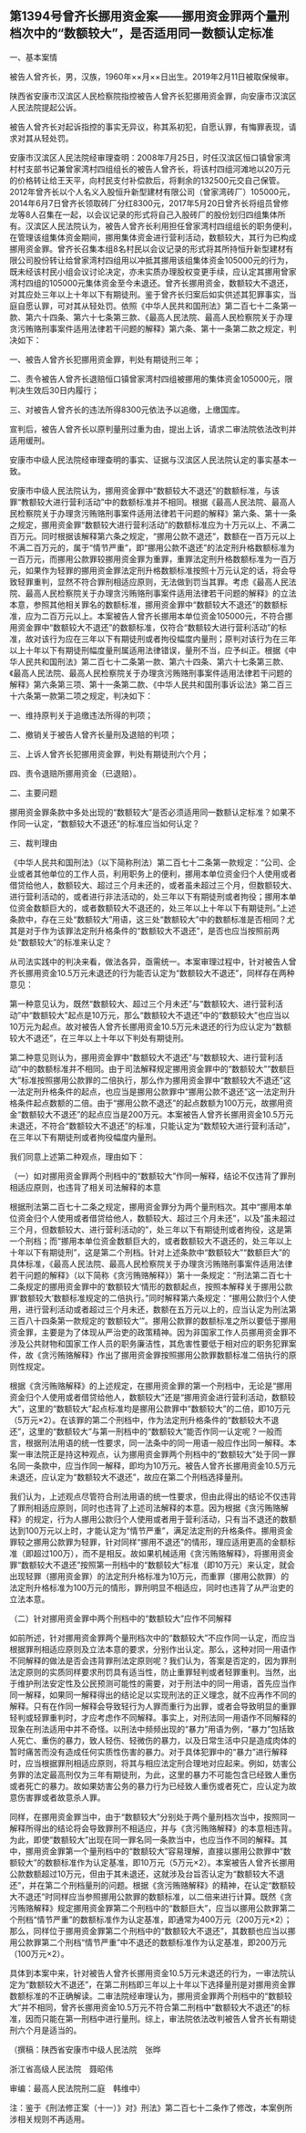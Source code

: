 ## 第1394号曾齐长挪用资金案——挪用资金罪两个量刑档次中的“数额较大”，是否适用同一数额认定标准

一、基本案情

被告人曾齐长，男，汉族，1960年××月××日出生。2019年2月11日被取保候审。

陕西省安康市汉滨区人民检察院指控被告人曾齐长犯挪用资金罪，向安康市汉滨区人民法院提起公诉。

被告人曾齐长对起诉指控的事实无异议，称其系初犯，自愿认罪，有悔罪表现，请求对其从轻处罚。

安康市汉滨区人民法院经审理查明：2008年7月25日，时任汉滨区恒口镇曾家湾村村支部书记兼曾家湾村四组组长的被告人曾齐长，将该村四组河滩地以20万元的价格转让给王天平，向村民支付补偿款后，将剩余的132500元交自己保管。2012年曾齐长以个人名义入股恒升新型建材有限公司（曾家湾砖厂）105000元，2014年6月7日曾齐长领取砖厂分红8300元，2017年5月20日曾齐长将组员曾修龙等8人召集在一起，以会议记录的形式将自己入股砖厂的股份划归四组集体所有。汉滨区人民法院认为，被告人曾齐长利用担任曾家湾村四组组长的职务便利，在管理该组集体资金期间，挪用集体资金进行营利活动，数额较大，其行为已构成挪用资金罪。曾齐长召集本组8名村民以会议记录的形式将其所持恒升新型建材有限公司股份转让给曾家湾村四组用以冲抵其挪用该组集体资金105000元的行为，既未经该村民小组会议讨论决定，亦未实质办理股权变更手续，应认定其挪用曾家湾村四组的105000元集体资金至今未退还。曾齐长挪用资金，数额较大不退还，对其应处三年以上十年以下有期徒刑。鉴于曾齐长归案后如实供述其犯罪事实，当庭自愿认罪，可对其从轻处罚。依照《中华人民共和国刑法》第二百七十二条第一款、第六十四条、第六十七条第三款、《最高人民法院、最高人民检察院关于办理贪污贿赂刑事案件适用法律若干问题的解释》第六条、第十一条第二款之规定，判决如下：

一、被告人曾齐长犯挪用资金罪，判处有期徒刑三年；

二、责令被告人曾齐长退赔恒口镇曾家湾村四组被挪用的集体资金105000元，限判决生效后30日内履行；

三、对被告人曾齐长的违法所得8300元依法予以追缴，上缴国库。

宣判后，被告人曾齐长以原判量刑过重为由，提出上诉，请求二审法院依法改判并适用缓刑。

安康市中级人民法院经审理查明的事实、证据与汉滨区人民法院认定的事实基本一致。

安康市中级人民法院认为，挪用资金罪中“数额较大不退还”的数额标准，与该罪“教额较大进行营利活动”中的数额标准并不相同。根据《最高人民法院、最高人民检察院关于办理贪污贿赂刑事案件适用法律若干问题的解释》第六条、第十一条之规定，挪用资金罪“数额较大进行营利活动”的数额标准应为十万元以上、不满二百万元。同时根据该解释第六条之规定，“挪用公款不退还”，数额在一百万元以上不满二百万元的，属于“情节严重”，即“挪用公款不退还”的法定刑升格数额标准为一百万元，而挪用公款罪较挪用资金罪为重罪，重罪法定刑升格数额标准为一百万元，如果作为轻罪的挪用资金罪法定刑升格数额标准按照十万元认定的话，将会导致轻罪重判，显然不符合罪刑相适应原则，无法做到罚当其罪。考虑《最高人民法院、最高人民检察院关于办理贪污贿赂刑事案件适用法律若干问题的解释》的立法本意，参照其他相关罪名的数额标准，挪用资金罪中“数额较大不退还”的数额标准，应为二百万元以上。本案被告人曾齐长挪用本单位资金105000元，不符合挪用资金罪中“数额较大不退还”的数额标准，仅符合“数额较大进行营利活动”的标准，故对该行为应在三年以下有期徒刑或者拘役幅度内量刑；原判对该行为在三年以上十年以下有期徒刑幅度量刑属适用法律错误，量刑不当，应予纠正。根据《中华人民共和国刑法》第二百七十二条第一款、第六十四条、第六十七条第三款、《最高人民法院、最高人民检察院关于办理贪污贿赂刑事案件适用法律若干问题的解释》第六条第三项、第十一条第二款、《中华人民共和国刑事诉讼法》第二百三十六条第一款第二项之规定，判决如下：

一、维持原判关于追缴违法所得的判项；

二、撤销关于被告人曾齐长量刑及退赔的判项；

三、上诉人曾齐长犯挪用资金罪，判处有期徒刑六个月；

四、责令退赔所挪用资金（已退赔）。

二、主要问题

挪用资金罪条款中多处出现的“数额较大”是否必须适用同一数额认定标准？如果不作同一认定，“数额较大不退还”的标准应当如何认定？

三、裁判理由

《中华人民共和国刑法》（以下简称刑法）第二百七十二条第一款规定：“公司、企业或者其他单位的工作人员，利用职务上的便利，挪用本单位资金归个人使用或者借贷给他人，数额较大、超过三个月未还的，或者虽未超过三个月，但数额较大、进行营利活动的，或者进行非法活动的，处三年以下有期徒刑或者拘役；挪用本单位资金数额巨大的，或者数额较大不退还的，处三年以上十年以下有期徒刑。”上述条款中，存在三处“数额较大”用语，这三处“数额较大”中的数额标准是否相同？尤其是对于作为该罪法定刑升格条件的“数额较大不退还”，是否也应当按照前两处“数额较大”的标准来认定？

从司法实践中的判决来看，做法各异，亟需统一。本案审理过程中，针对被告人曾齐长挪用资金10.5万元未退还的行为能否认定为“数额较大不退还”，同样存在两种意见：

第一种意见认为，既然“数额较大、超过三个月未还”与“数额较大、进行营利活动”中“数额较大”起点是10万元，那么“数额较大不退还”中的“数额较大”也应当以10万元为起点。故对被告人曾齐长挪用资金10.5万元未退还的行为应认定为“数额较大不退还”，在三年以上十年以下判处有期徒刑。

第二种意见则认为，挪用资金罪中“数额较大不退还”与“数额较大、进行营利活动”中的数额标准并不相同。由于司法解释规定挪用资金罪中的“数额较大”“数额巨大”标准按照挪用公款罪的二倍执行，那么作为挪用资金罪中“数额较大不退还”这一法定刑升格条件的起点，也应当是挪用公款罪中“挪用公款不退还”这一法定刑升格条件起点数额的二倍。由于“挪用公款不退还”的起点数额为100万元，故挪用资金“数额较大不退还”的起点应当是200万元。本案被告人曾齐长挪用资金10.5万元未退还，不符合“数额较大不退还”的标准，只能认定为“数颓较大进行营利活动”，在三年以下有期徒刑或者拘役幅度内量刑。

我们同意上述第二种观点，理由如下：

（一）如对挪用资金罪两个刑档中的“数额较大”作同一解释，结论不仅违背了罪刑相适应原则，也违背了相关司法解释的本意

根据刑法第二百七十二条之规定，挪用资金罪分为两个量刑档次。其中“挪用本单位资金归个人使用或者借贷给他人，数额较大、超过三个月未还”，以及“虽未超过三个月，但数额较大、进行营利活动的”，处三年以下有期徒刑或者拘役，这是第一个刑档；而“挪用本单位资金数额巨大的，或者数额较大不退还的，处三年以上十年以下有期徒刑”，这是第二个刑档。针对上述条款中“数额较大”“数额巨大”的具体标准，《最高人民法院、最高人民检察院关于办理贪污贿赂刑事案件适用法律若干问题的解释》（以下简称《贪污贿赂解释》）第十一条规定：“刑法第二百七十二条规定的挪用资金罪中的‘数额较大’情形的数额起点，按照本解释关于挪用公款罪‘数额较大’数额标准规定的二倍执行。”同时解释第六条规定：“挪用公款归个人使用，进行营利活动或者超过三个月未还，数额在五万元以上的，应当认定为刑法第三百八十四条第一款规定的‘数额较大’”。挪用公款罪的数额标准之所以要低于挪用资金罪，主要是为了体现从严治吏的政策精神。因为非国家工作人员挪用资金罪不涉及公共财物和国家工作人员的职务廉洁性，其危害性要低于相对应的职务犯罪案件，故《贪污贿赂解释》作出了挪用资金罪按照挪用公款罪数额标准二倍执行的原则性规定。

根据《贪污贿赂解释》的上述规定，在挪用资金罪的第一个刑档中，无论是“挪用资金归个人使用或者借贷给他人，数额较大”还是“挪用资金进行营利活动，数额较大”，这里的“数额较大”起点标准均是挪用公款罪中“数额较大”的二倍，即10万元（5万元×2）。在该罪的第二个刑档中，作为法定刑升格条件的“数额较大不退还”，这里的“数额较大”与第一刑档中的“数额较大”能否作同一认定呢？一般而言，根据刑法用语的统一性要求，同一法条中的同一用语一般应作出同一解释。本案一审法院正是持这种观点，认为挪用资金罪两个刑档中的“数额较大”处于同一罪名同一条款中，应当作同一解释，即均为10万元。被告人曾齐长挪用资金10.5万元未退还，应认定为“数额较大不退还”，故应在第二个刑档选择量刑。

我们认为，上述观点尽管符合刑法用语的统一性要求，但由此得出的结论不仅违背了罪刑相适应原则，同时也违背了上述司法解释的本意。因为根据《贪污贿赂解释》的规定，行为人挪用公款归个人使用或者用于营利活动，只有当不退还的数额达到100万元以上时，才能认定为“情节严重”，满足法定刑的升格条件。挪用资金罪较之挪用公款罪为轻罪，针对同样“挪用不退还”的情形，理应适用更高的金额标准（即超过100万），而不是相反。故如果机械适用《贪污贿赂解释》，将挪用资金罪“数额较大不退还”按照第一刑档中的“数额较大”标准（即10万元）来认定，就会出现轻罪（挪用资金罪）的法定刑升格标准为10万元，而重罪（挪用公款罪）的法定刑升格标准为100万元的情形，罪刑明显不相适应，同时也违背了从严治吏的立法本意。

（二）针对挪用资金罪中两个刑档中的“数额较大”应作不同解释

如前所述，针对挪用资金罪两个量刑档次中的“数额较大”不应作同一认定，而应当根据罪刑相适应原则及立法本意的要求，分别作出认定。那么，这种对同一用语作不同解释的做法是否会违背罪刑法定原则呢？我们认为，答案是否定的，因为罪刑法定原则的实质同样要求刑罚具有适当性，防止重罪轻判或者轻罪重判。当然，出于维护刑法安定性及公民预测可能性的需要，对于刑法中的同一用语，首先应当作同一解释，如果同一解释得出的结论足以实现刑法的正义理念，就不应再作不同的解释。只有在作同一解释会导致轻行为人罪而重行为出罪，或者会导致明显的重罪轻判或轻罪重判时，才应考虑作不同解释。事实上，对刑法同一用语作不同解释的现象在刑法适用中并不奇怪。以刑法中频频出现的“暴力”用语为例，“暴力”包括致人死亡、重伤的暴力，致人轻伤、轻微伤的暴力，以及日常生活中只是造成肉体的暂时痛苦而没有造成任何实质性伤害的暴力。对于具体犯罪中的“暴力”进行解释时，应当根据罪刑相适应原则，将其与相应法定刑合理地对应起来。例如，妨害公务罪的法定最高刑仅为三年有期徒刑，为此，这里的暴力不可能包含已经致人重伤或者死亡的暴力。故如果妨害公务的暴力行为已经致人重伤或者死亡，应认定为故意伤害罪或者故意杀人罪。

同样，在挪用资金罪当中，由于“数额较大”分别处于两个量刑档次当中，按照同一解释所得出的结论将会导致罪刑不相适应，并与《贪污贿赂解释》的本意相违背。为此，即使“数额较大”出现在同一罪名同一条款当中，也应当作不同的解释。其中，挪用资金罪第一个量刑档中的“数额较大”容易理解，直接以挪用公款罪中“数额较大”的数额标准作为认定基准，即10万元（5万元×2）。本案被告人曾齐长挪用公款数额超过10万元，但由于其未退还，这就涉及台旨否认定为“数额较大不退还”，并在第二个刑档量刑的问题。根据《贪污贿赂解释》的精神，在认定“数额较大不退还”时同样应当参照挪用公款罪的数额标准，以二倍来进行计算。既然《贪污贿赂解释》规定挪用资金罪第二个刑档中的“数额巨大”，应当以挪用公款罪第二个刑档“情节严重”的数额标准作为认定基准，即通常为400万元（200万元×2）；那么，同样位于挪用资金罪第二个刑档中的“数额较大不退还”，其数额也应当以挪用公款罪第二个刑档“情节严重”中不退还的数额标准作为认定基准，即200万元（100万元×2）。

具体到本案中来，针对被告人曾齐长挪用资金10.5万元未退还的行为，一审法院认定为“数额较大不退还”，在第二刑档即三年以上十年以下选择量刑是对挪用资金罪数额标准的不正确解读。二审法院经审理认为，挪用资金罪两个刑档中的“数额较大”并不相同，曾齐长挪用资金10.5万元不符合第二刑档中“数额较大不退还”的标准，因而只能在第一刑档中进行量刑。综上，审法院依法改判被告人曾齐长有期徒刑六个月是适当的。

（撰稿：陕西省安康市中级人民法院　张晔

浙江省高级人民法院　聂昭伟

审编：最高人民法院刑二庭　韩维中）

注：鉴于《刑法修正案（十一）》对》刑法》第二百七十二条作了修改，本案例所涉相关规则不再适用。